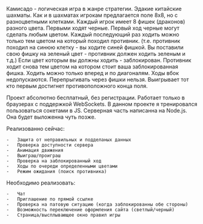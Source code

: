 Камисадо - логическая игра в жанре стратегии. Эдакие китайские шахматы.
Как и в шахматах игрокам предлагается поле 8х8, но с разноцветными клетками.
Каждый игрок имеет 8 фишек (драконов) разного цвета.
Первыми ходят черные. Первый ход черные могут сделать любым цветом. Каждый последующий раз ходить можно только тем цветом на который походил противник.
(т.е. противник походил на синюю клетку - вы ходите синей фишкой. Вы поставили свою фишку на зеленый цвет - противник должен ходить зеленым и т.д.)
Если цвет которым вы должны ходить - заблокирован. Противник ходит снова тем цветом на котором стоит ваша заблокированная фишка.
Ходить можно только вперед и по диагоналям. Ходы вбок недопускаются. Перепрыгивать через фишки нельзя.
Выигрывает тот кто первым достигнет противоположного конца поля. 

Проект абсолютно бесплатный, без регистрации. Работает только в браузерах с поддержкой WebSockets.
В данном проекте я тренировался пользоваться сокетами в JS. Серверная часть написанна на Node.js. Она будет выложенна чуть позже.

Реализованно сейчас:
	
	-	Защита от неправильных и подделаных данных
	-	Проверка доступности сервера
	-	Анимация движения
	-	Выиграш/проиграш
	-	Проверка на заблокированный ход
	-	Ходы по очереди определенными цветами
	-	Режим ожидания (поиск противника)

Необходимо реализовать:
	
	-	Чат
	-	Приглашение по прямой ссылке
	-	Проверка на патовую ситуацию (когда заблокированны обе стороны)
	-	Возможность переключение оформления сайта (светлый/черный)
	-	Страница/высплывающее окно правил игры
